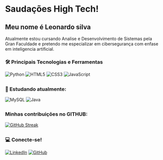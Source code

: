 # Saudações High Tech!
## Meu nome é Leonardo silva
Atualmente estou cursando Analise e Desenvolvimento de Sistemas pela Gran Faculdade e pretendo me especializar em cibersegurança com enfase em inteligencia artificial.
### 🛠 Principais Tecnologias e Ferramentas

![Python](https://img.shields.io/badge/python-3670A0?style=for-the-badge&logo=python&logoColor=ffdd54) ![HTML5](https://img.shields.io/badge/HTML5-E34F26?style=for-the-badge&logo=html5&logoColor=white) ![CSS3](https://img.shields.io/badge/CSS3-1572B6?style=for-the-badge&logo=css3&logoColor=white) ![JavaScript](https://img.shields.io/badge/JavaScript-F7DF1E?style=for-the-badge&logo=javascript&logoColor=black)



##
### 📖 Estudando atualmente:

![MySQL](https://img.shields.io/badge/MySQL-00000F?style=for-the-badge&logo=mysql&logoColor=white) ![Java](https://img.shields.io/badge/java-%23ED8B00.svg?style=for-the-badge&logo=openjdk&logoColor=white)


##
### Minhas contribuições no GITHUB:

[![GitHub Streak](https://streak-stats.demolab.com/?user=LEOTECH47&theme=bear&background=000&border=30A3DC&dates=FFF)](https://git.io/streak-stats)


##
### 💻 Conecte-se!

[![LinkedIn](https://img.shields.io/badge/linkedin-%230077B5.svg?style=for-the-badge&logo=linkedin&logoColor=white)](https://br.linkedin.com/in/leonardo-silva-tech1975)            [![GitHub](https://img.shields.io/badge/GitHub-100000?style=for-the-badge&logo=github&logoColor=white)](https://github.com/LEOTECH47)

